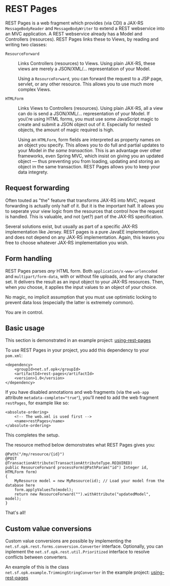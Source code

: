 REST Pages
==========

REST Pages is a web fragment which provides (via CDI) a JAX-RS `MessageBodyReader` and `MessageBodyWriter` to extend a
REST webservice into an MVC application. A REST webservice already has a Model and Controllers (resources). REST Pages
links these to Views, by reading and writing two classes:

<dl>
 <dt><code>ResourceForward</code></dt><dd>
  <p>Links Controllers (resources) to Views. Using plain JAX-RS, these views are merely a JSON/XML/... representation of
  your Model.</p>
  <p>Using a <code>ResourceForward</code>, you can forward the request to a JSP page, servlet, or any other resource.
  This allows you to use much more complex Views.</p>
 </dd>
 <dt><code>HTMLForm</code></dt><dd>
  <p>Links Views to Controllers (resources). Using plain JAX-RS, all a view can do is send a JSON/XML/... representation
  of your Model. If you\'re using HTML forms, you must use some JavaScript magic to create and submit a JSON object out
  of it. Especially for nested objects, the amount of magic required is high.</p>
  <p>Using an <code>HTMLForm</code>, form fields are interpreted as property names on an object you specify. This allows
  you to do full and partial updates to your Model <em>in the same transaction</em>. This is an advantage over other
  frameworks, even Spring MVC, which insist on giving you an updated object &mdash; thus preventing you from loading,
  updating and storing an object in the same transaction. REST Pages allows you to keep your data integrety.</p>
 </dd>
</dl>


Request forwarding
------------------

Often touted as "the" feature that transforms JAX-RS into MVC, request forwarding is actually only half of it. But it is
the important half. It allows you to seperate your view logic from the resources that control how the request is
handled. This is valuable, and not (yet?) part of the JAX-RS specification.

Several solutions exist, but usually as part of a specific JAX-RS implementation like Jersey. REST pages is a pure
JavaEE implementation, and does not depend on any JAX-RS implementation. Again, this leaves you free to choose whatever
JAX-RS implementation you wish.


Form handling
-------------

REST Pages parses _any_ HTML form. Both `application/x-www-urlencoded` and `multipart/form-data`, with or without file
uploads, and for any character set. It delivers the result as an input object to your JAX-RS resources. Then, when _you_
choose, it applies the input values to an object of _your_ choice.

No magic, no implicit assumption that you must use optimistic locking to prevent data loss (especially the latter is
extremely common).

You are in control.



Basic usage
-----------

This section is demonstrated in an example project: [using-rest-pages][]

To use REST Pages in your project, you add this dependency to your `pom.xml`:

	<dependency>
		<groupId>net.sf.opk</groupId>
		<artifactId>rest-pages</artifactId>
		<version>1.0</version>
	</dependency>

If you have disabled annotations and web fragments (via the `web-app` attribute `metadata-complete="true"`), you\'ll
need to add the web fragment `restPages`, for example like so:

	<absolute-ordering>
		<!-- The web.xml is used first -->
		<name>restPages</name>
	</absolute-ordering>

This completes the setup.

The resource method below demonstrates what REST Pages gives you:

	@Path("/my/resource/{id}")
	@POST
	@TransactionAttribute(TransactionAttributeType.REQUIRED)
	public ResourceForward processForm(@PathParam("id") Integer id, HTMLForm form)
	{
		MyResource model = new MyResource(id); // Load your model from the database here
		form.applyValuesTo(model);
		return new ResourceForward("").withAttribute("updatedModel", model);
	}

That\'s all!


Custom value conversions
------------------------

Custom value conversions are possible by implementing the `net.sf.opk.rest.forms.conversion.Converter` interface.
Optionally, you can inplement the `net.sf.opk.rest.util.Prioritized` interface to resolve conflicts between converters.

An example of this is the class `net.sf.opk.example.TrimmingStringConverter` in the example project:
[using-rest-pages][]


[using-rest-pages]: using-rest-pages.zip "Minimal example that demonstrates how to use REST Pages"

